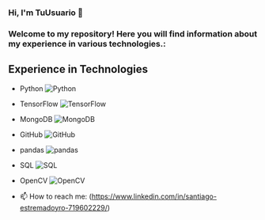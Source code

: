 ### Hi, I'm TuUsuario 👋

<h3 align="left">Welcome to my repository! Here you will find information about my experience in various technologies.:</h3>

## Experience in Technologies

- Python ![Python](https://img.shields.io/badge/-Python-3776AB?logo=python&logoColor=white&style=flat-square)
- TensorFlow ![TensorFlow](https://img.shields.io/badge/-TensorFlow-FF6F00?logo=tensorflow&logoColor=white&style=flat-square)
- MongoDB ![MongoDB](https://img.shields.io/badge/-MongoDB-47A248?logo=mongodb&logoColor=white&style=flat-square)
- GitHub ![GitHub](https://img.shields.io/badge/-GitHub-181717?logo=github&logoColor=white&style=flat-square)
- pandas ![pandas](https://img.shields.io/badge/-pandas-150458?logo=pandas&logoColor=white&style=flat-square)
- SQL ![SQL](https://img.shields.io/badge/-SQL-4479A1?logo=sql&logoColor=white&style=flat-square)
- OpenCV ![OpenCV](https://img.shields.io/badge/-OpenCV-5C3EE8?logo=opencv&logoColor=white&style=flat-square)


- 📫 How to reach me: (https://www.linkedin.com/in/santiago-estremadoyro-719602229/)


